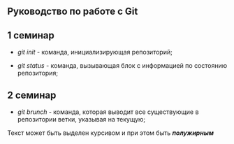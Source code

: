 ## Руководство по работе с Git

## 1 семинар

* *git init* - команда, инициализирующая репозиторий;

* *git status* - команда, вызывающая блок с информацией по состоянию репозитория;

## 2 семинар

* *git brunch* - команда, которая выводит все существующие в репозитории ветки, указывая на текущую;








Текст может быть выделен курсивом и при этом быть _**полужирным**_